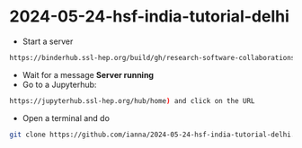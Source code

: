 #  2024-05-24-hsf-india-tutorial-delhi

* Start a server
```bash
https://binderhub.ssl-hep.org/build/gh/research-software-collaborations/courses-hsf-india-may2024/gpu?gpuModel=&site=nrp&gpuCount=1&qos=Burstable&cpu=1&memory=1.0
```
* Wait for a message <b>Server running</b>
* Go to a Jupyterhub:
```bash
https://jupyterhub.ssl-hep.org/hub/home) and click on the URL
```
* Open a terminal and do
```bash
git clone https://github.com/ianna/2024-05-24-hsf-india-tutorial-delhi.git
```
